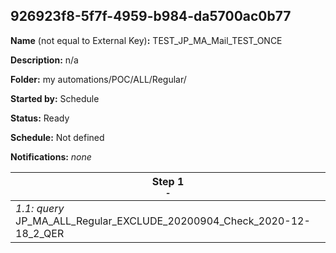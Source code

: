 ## 926923f8-5f7f-4959-b984-da5700ac0b77

**Name** (not equal to External Key)**:** TEST_JP_MA_Mail_TEST_ONCE

**Description:** n/a

**Folder:** my automations/POC/ALL/Regular/

**Started by:** Schedule

**Status:** Ready

**Schedule:** Not defined

**Notifications:** _none_


| Step 1<br>_<small>-</small>_ |
| --- |
| _1.1: query_<br>JP_MA_ALL_Regular_EXCLUDE_20200904_Check_2020-12-18_2_QER |
